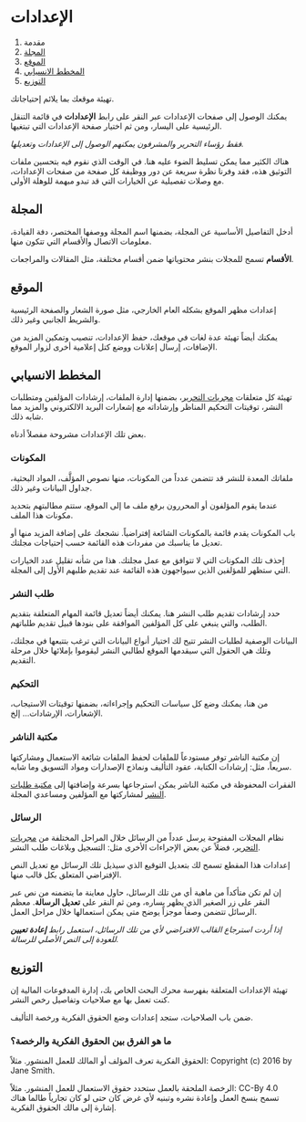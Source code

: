 ﻿# الإعدادات

1. مقدمة
2. [المجلة](settings.md#context)
3. [الموقع](settings.md#website)
4. [المخطط الانسيابي](settings.md#workflow)
5. [التوزيع](settings.md#distribution)

تهيئة موقعك بما يلائم إحتياجاتك.

يمكنك الوصول إلى صفحات الإعدادات عبر النقر على رابط **الإعدادات** في قائمة التنقل الرئيسية على اليسار، ومن ثم اختيار صفحة الإعدادات التي تبتغيها.

*فقط رؤساء التحرير والمشرفون يمكنهم الوصول إلى الإعدادات وتعديلها.*

هناك الكثير مما يمكن تسليط الضوء عليه هنا. في الوقت الذي نقوم فيه بتحسين ملفات التوثيق هذه، فقد وفرنا نظرة سريعة عن دور ووظيفة كل صفحة من صفحات الإعدادات، مع وصلات تفصيلية عن الخيارات التي قد تبدو مبهمة للوهلة الأولى.

## <a name="context"></a>المجلة

أدخل التفاصيل الأساسية عن المجلة، بضمنها اسم المجلة ووصفها المختصر، دفة القيادة، معلومات الاتصال والأقسام التي تتكون منها.

**الأقسام** تسمح للمجلات بنشر محتوياتها ضمن أقسام مختلفة، مثل المقالات والمراجعات.

## <a name="website"></a>الموقع

إعدادات مظهر الموقع بشكله العام الخارجي، مثل صورة الشعار والصفحة الرئيسية والشريط الجانبي وغير ذلك.

يمكنك أيضاً تهيئة عدة لغات في موقعك، حفظ الإعدادات، تنصيب وتمكين المزيد من الإضافات، إرسال إعلانات ووضع كتل إعلامية أخرى لزوار الموقع.

## <a name="workflow"></a>المخطط الانسيابي

تهيئة كل متعلقات [مجريات التحرير](editorial-workflow.md)، بضمنها إدارة الملفات، إرشادات المؤلفين ومتطلبات النشر، توقيتات التحكيم المناظر وإرشاداته مع إشعارات البريد الالكتروني والمزيد مما شابه ذلك.

بعض تلك الإعدادات مشروحة مفصلاً أدناه.

### <a name="workflow-components"></a>المكونات

ملفاتك المعدة للنشر قد تتضمن عدداً من المكونات، منها نصوص المؤلَّف، المواد البحثية، جداول البيانات وغير ذلك.

عندما يقوم المؤلفون أو المحررون برفع ملف ما إلى الموقع، ستتم مطالبتهم بتحديد مكونات هذا الملف.

باب المكونات يقدم قائمة بالمكونات الشائعة إفتراضياً. نشجعك على إضافة المزيد منها أو تعديل ما يناسبك من مفردات هذه القائمة حسب إحتياجات مجلتك.

إحذف تلك المكونات التي لا تتوافق مع عمل مجلتك. هذا من شأنه تقليل عدد الخيارات التي ستظهر للمؤلفين الذين سيواجهون هذه القائمة عند تقديم طلبهم الأول إلى المجلة.

### <a name="workflow-submission"></a>طلب النشر
حدد إرشادات تقديم طلب النشر هنا. يمكنك أيضاً تعديل قائمة المهام المتعلقة بتقديم الطلب، والتي ينبغي على كل المؤلفين الموافقة على بنودها قبيل تقديم طلباتهم.

البيانات الوصفية لطلبات النشر تتيح لك اختيار أنواع البيانات التي ترغب بتتبعها في مجلتك، وتلك هي الحقول التي سيقدمها الموقع لطالبي النشر ليقوموا بإملائها خلال مرحلة التقديم.

### <a name="workflow-review"></a>التحكيم
من هنا، يمكنك وضع كل سياسات التحكيم وإجراءاته، بضمنها توقيتات الاستيجاب، الإشعارات، الإرشادات... إلخ.

### <a name="workflow-library"></a>مكتبة الناشر

إن مكتبة الناشر توفر مستودعاً للملفات لحفظ الملفات شائعة الاستعمال ومشاركتها سريعاً، مثل: إرشادات الكتابة، عقود التأليف ونماذج الإصدارات ومواد التسويق وما شابه.

الفقرات المحفوظة في مكتبة الناشر يمكن استرجاعها بسرعة وإضافتها إلى [مكتبة طلبات النشر](editorial-workflow.md#submission-library) لمشاركتها مع المؤلفين ومساعدي المجلة.

### <a name="workflow-emails"></a>الرسائل

نظام المجلات المفتوحة يرسل عدداً من الرسائل خلال المراحل المختلفة من [مجريات التحرير](editorial-workflow.md)، فضلاً عن بعض الإجراءات الأخرى مثل: التسجيل وبلاغات طلب النشر.

إعدادات هذا المقطع تسمح لك بتعديل التوقيع الذي سيذيل تلك الرسائل مع تعديل النص الإفتراضي المتعلق بكل قالب منها.

إن لم تكن متأكداً من ماهية أي من تلك الرسائل، حاول معاينة ما يتضمنه من نص عبر النقر على زر الصغير الذي يظهر يساره، ومن ثم النقر على **تعديل الرسالة**. معظم الرسائل تتضمن وصفاً موجزاً يوضح متى يمكن استعمالها خلال مراحل العمل.

*إذا أردت استرجاع القالب الافتراضي لأي من تلك الرسائل، استعمل رابط __إعادة تعيين__ للعودة إلى النص الأصلي للرسالة.*

## <a name="distribution"></a>التوزيع

تهيئة الإعدادات المتعلقة بفهرسة محرك البحث الخاص بك، إدارة المدفوعات المالية إن كنت تعمل بها مع صلاحيات وتفاصيل رخص النشر.

ضمن باب الصلاحيات، ستجد إعدادات وضع الحقوق الفكرية ورخصة التأليف.

### <a name="copyright-v-license"></a> ما هو الفرق بين الحقوق الفكرية والرخصة؟

الحقوق الفكرية تعرف المؤلف أو المالك للعمل المنشور. مثلاً: Copyright (c) 2016 by Jane Smith.

الرخصة الملحقة بالعمل ستحدد حقوق الاستعمال للعمل المنشور. مثلاً: CC-By 4.0 تسمح بنسخ العمل وإعادة نشره وتبنيه لأي غرض كان حتى لو كان تجارياً طالما هناك إشارة إلى مالك الحقوق الفكرية.
